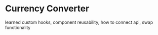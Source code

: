 # Currency Converter
learned custom hooks,
component reusability,
how to connect api,
swap functionality
